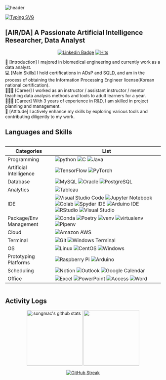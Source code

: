 ![header](https://capsule-render.vercel.app/api?type=waving&color=A2FFFF&text=&animation=twinkling&height=120)

[![Typing SVG](https://readme-typing-svg.demolab.com?font=Alkatra&weight=500&size=45&duration=4000&pause=3&color=4FC9DE&center=false&vCenter=false&multiline=true&repeat=true&width=1000&height=100&lines=Welcome+to+Selena's+GitHub!👋)](https://git.io/typing-svg)
 
<div align="left">

## [AIR/DA] A Passionate Artificial Intelligence Researcher, Data Analyst
<div align=center>

[![Linkedin Badge](https://img.shields.io/badge/-LinkedIn-blue?style=flat-square&logo=Linkedin&logoColor=white&link=https://www.linkedin.com/in/%EA%B1%B4-%EC%9D%B4-26771614b/)](https://www.linkedin.com/in/selena-s-48b7312a0/?trk=public_profile-settings_edit-profile-content&originalSubdomain=kr)
[![Hits](https://myhits.vercel.app/api/hit/https%3A%2F%2Fgithub.com%2Fsongmac?color=blue&label=hits&size=small)](https://myhits.vercel.app)


</div>

👩 [Introduction] I majored in biomedical engineering and currently work as a data analyst. <br>
💻 [Main Skills] I hold certifications in ADsP and SQLD, and am in the process of obtaining the Information Processing Engineer license(Korean national certification). <br>
👩🏻‍🏫 [Career] I worked as an instructor / assistant instructor / mentor teaching data analysis methods and tools to adult learners for a year. <br>
👩🏻‍🔬 [Career] With 3 years of experience in R&D, I am skilled in project planning and management. <br>
🌱 [Attitude] I actively enhance my skills by exploring various tools and contributing diligently to my work. <br>


## Languages and Skills 

<div style="display:flex; flex-direction:row;">
  
| Categories | List |
| ------ | -- |
| Programming | ![python](https://img.shields.io/badge/Python-3776AB?style=for-the-badge&logo=python&logoColor=white) ![C](https://img.shields.io/badge/C-00599C?style=for-the-badge&logo=c&logoColor=white) ![Java](https://img.shields.io/badge/Java-ED8B00?style=for-the-badge&logo=java&logoColor=007396) |
| Artificial Intelligence | ![TensorFlow](https://img.shields.io/badge/TensorFlow-FF6F00?style=for-the-badge&logo=tensorflow&logoColor=white) ![PyTorch](https://img.shields.io/badge/PyTorch-EE4C2C?style=for-the-badge&logo=pytorch&logoColor=white) |
| Database | ![MySQL](https://img.shields.io/badge/MySQL-00000F?style=for-the-badge&logo=mysql&logoColor=white) ![Oracle](https://img.shields.io/badge/Oracle-F80000?style=for-the-badge&logo=oracle&logoColor=white) ![PostgreSQL](https://img.shields.io/badge/PostgreSQL-316192?style=for-the-badge&logo=postgresql&logoColor=white) |
| Analytics | ![Tableau](https://img.shields.io/badge/Tableau-E97627?style=for-the-badge&logo=Tableau&logoColor=white) | ![Power BI](https://img.shields.io/badge/Power‑BI-EDC03D?style=for-the-badge&logo=power‑bi&logoColor=black) |
| IDE | ![Visual Studio Code](https://img.shields.io/badge/Visual_Studio_Code-0078D4?style=for-the-badge&logo=visual%20studio%20code&logoColor=white) ![Jupyter Notebook](https://img.shields.io/badge/jupyter-%23FA0F00.svg?style=for-the-badge&logo=jupyter&logoColor=white) ![Colab](https://img.shields.io/badge/Colab-F9AB00?style=for-the-badge&logo=googlecolab&color=525252) ![Spyder IDE](https://img.shields.io/badge/Spyder%20Ide-FF0000?style=for-the-badge&logo=spyder%20ide&logoColor=white) ![Arduino IDE](https://img.shields.io/badge/Arduino_IDE-00979D?style=for-the-badge&logo=arduino&logoColor=white)  ![RStudio](https://img.shields.io/badge/RStudio-75AADB?style=for-the-badge&logo=RStudio&logoColor=white) ![Visual Studio](https://img.shields.io/badge/Visual_Studio-5C2D91?style=for-the-badge&logo=visual%20studio&logoColor=white) |
| Package/Env Management | ![Conda](https://img.shields.io/badge/Conda-44A833?style=for-the-badge&logo=anaconda&logoColor=white) ![Poetry](https://img.shields.io/badge/Poetry-181717?style=for-the-badge&logo=python&logoColor=white) ![venv](https://img.shields.io/badge/venv-3776AB?style=for-the-badge&logo=python&logoColor=white) ![virtualenv](https://img.shields.io/badge/virtualenv-003545?style=for-the-badge&logo=python&logoColor=white) ![Pipenv](https://img.shields.io/badge/Pipenv-306998?style=for-the-badge&logo=python&logoColor=white) |
| Cloud | ![Amazon AWS](https://img.shields.io/badge/Amazon_AWS-FF9900?style=for-the-badge&logo=amazonaws&logoColor=white) |
| Terminal | ![Git](https://img.shields.io/badge/GIT-E44C30?style=for-the-badge&logo=git&logoColor=white) ![Windows Terminal](https://img.shields.io/badge/windows%20terminal-4D4D4D?style=for-the-badge&logo=windows%20terminal&logoColor=white) |
| OS | ![Linux](https://img.shields.io/badge/Linux-FCC624?style=for-the-badge&logo=linux&logoColor=black) ![CentOS](https://img.shields.io/badge/Cent%20OS-262577?style=for-the-badge&logo=CentOS&logoColor=white) ![Windows](https://img.shields.io/badge/Windows-0078D6?style=for-the-badge&logo=windows&logoColor=white) |
| Prototyping Platforms | ![Raspberry Pi](https://img.shields.io/badge/Raspberry%20Pi-A22846?style=for-the-badge&logo=Raspberry%20Pi&logoColor=white) ![Arduino](https://img.shields.io/badge/Arduino-00979D?style=for-the-badge&logo=Arduino&logoColor=white) |
| Scheduling | ![Notion](https://img.shields.io/badge/Notion-%23000000.svg?style=for-the-badge&logo=notion&logoColor=white) ![Outlook](https://img.shields.io/badge/Outlook-0078D4?style=for-the-badge&logo=microsoft-outlook&logoColor=white) ![Google Calendar](https://img.shields.io/badge/Google%20Calendar-4285F4?style=for-the-badge&logo=google-calendar&logoColor=white) |
| Office | ![Excel](https://img.shields.io/badge/Microsoft_Excel-217346?style=for-the-badge&logo=microsoft-excel&logoColor=white) ![PowerPoint](https://img.shields.io/badge/Microsoft_PowerPoint-B7472A?style=for-the-badge&logo=microsoft-powerpoint&logoColor=white) ![Access](https://img.shields.io/badge/Microsoft_Access-A4373A?style=for-the-badge&logo=microsoft-access&logoColor=white) ![Word](https://img.shields.io/badge/Microsoft_Word-2B579A?style=for-the-badge&logo=microsoft-word&logoColor=white) |



</div>

## Activity Logs
<div align="center">

<a href="https://github.com/songmac"><img align="center" style="height:180px" src="https://github-readme-stats.vercel.app/api?username=songmac&show_icons=true&include_all_commits=true&theme=ocean-gradient&hide_border=true" alt="songmac's github stats" /></a>
<a href="https://github.com/songmac"><img align="center" style="height:180px" src="https://github-readme-stats.vercel.app/api/top-langs/?username=songmac&layout=compact&theme=ocean-gradient&hide_border=true" /></a>

[![GitHub Streak](https://streak-stats.demolab.com?user=songmac&theme=ocean-gradient&hide_border=true&date_format=M%20j%5B%2C%20Y%5D&mode=weekly)](https://git.io/streak-stats)

</div>



